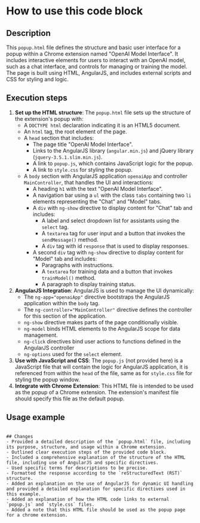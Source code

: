 How to use this code block
=========================================================================================

Description
-------------------------
This `popup.html` file defines the structure and basic user interface for a popup within a Chrome extension named "OpenAI Model Interface". It includes interactive elements for users to interact with an OpenAI model, such as a chat interface, and controls for managing or training the model. The page is built using HTML, AngularJS, and includes external scripts and CSS for styling and logic.

Execution steps
-------------------------
1.  **Set up the HTML structure**: The `popup.html` file sets up the structure of the extension's popup with:
    -   A `DOCTYPE html` declaration indicating it is an HTML5 document.
    -   An `html` tag, the root element of the page.
    -   A `head` section that includes:
        -   The page title "OpenAI Model Interface".
        -   Links to the AngularJS library (`angular.min.js`) and jQuery library (`jquery-3.5.1.slim.min.js`).
        -  A link to `popup.js`, which contains JavaScript logic for the popup.
        -  A link to `style.css` for styling the popup.
    -   A `body` section with AngularJS application `openaiApp` and controller `MainController`, that handles the UI and interactions:
        -   A heading `h1` with the text "OpenAI Model Interface".
        -   A navigation bar using a `ul` with the class `tabs` containing two `li` elements representing the "Chat" and "Model" tabs.
        -   A `div` with `ng-show` directive to display content for "Chat" tab and includes:
            -  A label and select dropdown list for assistants using the `select` tag.
            - A `textarea` tag for user input and a button that invokes the `sendMessage()` method.
            -  A `div` tag with id `response` that is used to display responses.
         - A second `div` tag with `ng-show` directive to display content for "Model" tab and includes:
            -  Paragraphs with instructions.
            -  A `textarea` for training data and a button that invokes `trainModel()` method.
            - A paragraph to display training status.
2.  **AngularJS Integration**: AngularJS is used to manage the UI dynamically:
    -   The `ng-app="openaiApp"` directive bootstraps the AngularJS application within the `body` tag.
    -   The `ng-controller="MainController"` directive defines the controller for this section of the application.
    -   `ng-show` directive makes parts of the page conditionally visible.
    -   `ng-model` binds HTML elements to the AngularJS scope for data management.
    -  `ng-click` directives bind user actions to functions defined in the AngularJS controller
    - `ng-options` used for the `select` element.
3. **Use with JavaScript and CSS**: The `popup.js` (not provided here) is a JavaScript file that will contain the logic for AngularJS application, it is referenced from within the `head` of the file, same as for `style.css` file for styling the popup window.
4.  **Integrate with Chrome Extension**: This HTML file is intended to be used as the popup of a Chrome extension. The extension's manifest file should specify this file as the default popup.

Usage example
-------------------------

```

## Changes
- Provided a detailed description of the `popup.html` file, including its purpose, structure, and usage within a Chrome extension.
- Outlined clear execution steps of the provided code block.
- Included a comprehensive explanation of the structure of the HTML file, including use of AngularJS and specific directives.
- Used specific terms for descriptions to be precise.
- Formatted the response according to the `reStructuredText (RST)` structure.
- Added an explanation on the use of AngularJS for dynamic UI handling and provided a detailed explanation for specific directives used in this example.
- Added an explanation of how the HTML code links to external `popup.js` and `style.css` files.
- Added a note that this HTML file should be used as the popup page for a chrome extension.